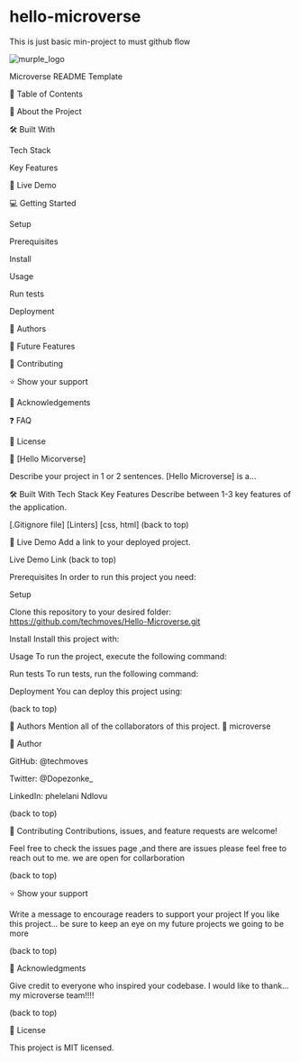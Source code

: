 # hello-microverse
This is just basic min-project to must github flow 

 
 ![murple_logo](https://user-images.githubusercontent.com/110924992/218853728-1a8f5726-cd6a-4613-85ed-38dd5132cd9f.png)
 
 
 
 



Microverse README Template


📗 Table of Contents


📖 About the Project

🛠 Built With

Tech Stack

Key Features

🚀 Live Demo

💻 Getting Started

Setup

Prerequisites

Install

Usage

Run tests

Deployment

👥 Authors

🔭 Future Features

🤝 Contributing

⭐️ Show your support

🙏 Acknowledgements

❓ FAQ

📝 License

📖 [Hello Micorverse]


Describe your project in 1 or 2 sentences. [Hello Microverse] is a...

🛠 Built With
Tech Stack
Key Features
Describe between 1-3 key features of the application.

[.Gitignore file]
[Linters]
[css, html]
(back to top)

🚀 Live Demo
Add a link to your deployed project.

Live Demo Link
(back to top)

Prerequisites
In order to run this project you need:

Setup


Clone this repository to your desired folder: https://github.com/techmoves/Hello-Microverse.git

Install
Install this project with:

Usage
To run the project, execute the following command:

Run tests
To run tests, run the following command:

Deployment
You can deploy this project using:

(back to top)

👥 Authors
Mention all of the collaborators of this project. 👤 microverse




👤 Author


GitHub: @techmoves


Twitter: @Dopezonke_

LinkedIn: phelelani Ndlovu


(back to top)


🤝 Contributing
Contributions, issues, and feature requests are welcome!

Feel free to check the issues page ,and there are issues please feel free to reach out to me.
we are open for collarboration

(back to top)

⭐️ Show your support



Write a message to encourage readers to support your project If you like this project... be sure to keep an eye on my future projects we going to be more

(back to top)

🙏 Acknowledgments


Give credit to everyone who inspired your codebase. I would like to thank... my microverse team!!!!

(back to top)



📝 License


This project is MIT licensed.
